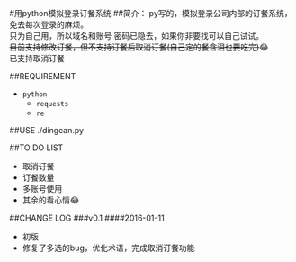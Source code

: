 #用python模拟登录订餐系统
##简介：
py写的，模拟登录公司内部的订餐系统，免去每次登录的麻烦。  
只为自己用，所以域名和账号 密码已隐去，如果你非要找可以自己试试。  
~~目前支持修改订餐，但不支持订餐后取消订餐(自己定的餐含泪也要吃完)~~:joy:  
已支持取消订餐

##REQUIREMENT
* `python`
    * `requests`
    * `re`

##USE
./dingcan.py

##TO DO LIST
* ~~取消订餐~~
* 订餐数量
* 多账号使用
* 其余的看心情:joy:

##CHANGE LOG
###v0.1
####2016-01-11
* 初版
* 修复了多选的bug，优化术语，完成取消订餐功能